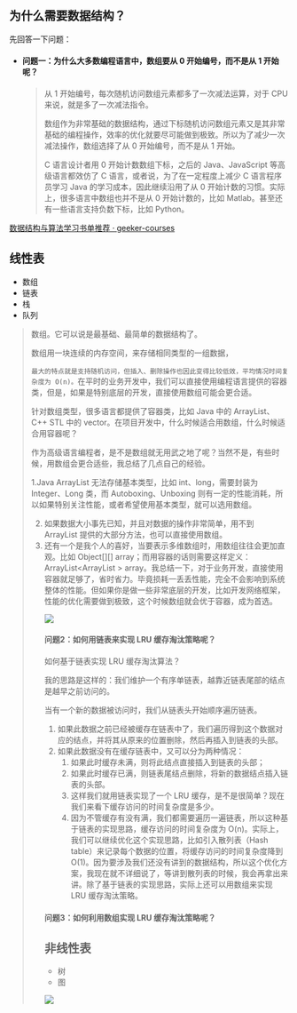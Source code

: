 ## 为什么需要数据结构？

先回答一下问题：

- #### 问题一：为什么大多数编程语言中，数组要从 0 开始编号，而不是从 1 开始呢？

  > 从 1 开始编号，每次随机访问数组元素都多了一次减法运算，对于 CPU 来说，就是多了一次减法指令。
  >
  > 
  >
  > 数组作为非常基础的数据结构，通过下标随机访问数组元素又是其非常基础的编程操作，效率的优化就要尽可能做到极致。所以为了减少一次减法操作，数组选择了从 0 开始编号，而不是从 1 开始。
  >
  > 
  >
  > C 语言设计者用 0 开始计数数组下标，之后的 Java、JavaScript 等高级语言都效仿了 C 语言，或者说，为了在一定程度上减少 C 语言程序员学习 Java 的学习成本，因此继续沿用了从 0 开始计数的习惯。实际上，很多语言中数组也并不是从 0 开始计数的，比如 Matlab。甚至还有一些语言支持负数下标，比如 Python。



[数据结构与算法学习书单推荐 · geeker\-courses](https://mendylee.gitbooks.io/geeker-study-courses/content/zhuan-ye-ji-chu-pian/li-lun-xue-ke/shu-ju-jie-gou-yu-suan-fa/shu-ju-jie-gou-yu-suan-fa-xue-xi-shu-dan-tui-jian.html)





## 线性表

- 数组
- 链表
- 栈
- 队列



> 数组。它可以说是最基础、最简单的数据结构了。
>
> 数组用一块连续的内存空间，来存储相同类型的一组数据，
>
> `最大的特点就是支持随机访问，但插入、删除操作也因此变得比较低效，平均情况时间复杂度为 O(n)。`在平时的业务开发中，我们可以直接使用编程语言提供的容器类，但是，如果是特别底层的开发，直接使用数组可能会更合适。
>
> 
>
> 针对数组类型，很多语言都提供了容器类，比如 Java 中的 ArrayList、C++ STL 中的 vector。在项目开发中，什么时候适合用数组，什么时候适合用容器呢？
>
> 作为高级语言编程者，是不是数组就无用武之地了呢？当然不是，有些时候，用数组会更合适些，我总结了几点自己的经验。
>
> 1.Java ArrayList 无法存储基本类型，比如 int、long，需要封装为 Integer、Long 类，而 Autoboxing、Unboxing 则有一定的性能消耗，所以如果特别关注性能，或者希望使用基本类型，就可以选用数组。
>
> 2. 如果数据大小事先已知，并且对数据的操作非常简单，用不到 ArrayList 提供的大部分方法，也可以直接使用数组。
> 3.  还有一个是我个人的喜好，当要表示多维数组时，用数组往往会更加直观。比如 Object[][] array；而用容器的话则需要这样定义：ArrayList<ArrayList<object> > array。我总结一下，对于业务开发，直接使用容器就足够了，省时省力。毕竟损耗一丢丢性能，完全不会影响到系统整体的性能。但如果你是做一些非常底层的开发，比如开发网络框架，性能的优化需要做到极致，这个时候数组就会优于容器，成为首选。

![](https://pic.imgdb.cn/item/624470e527f86abb2acf2816.jpg)



#### 问题2：如何用链表来实现 LRU 缓存淘汰策略呢？

如何基于链表实现 LRU 缓存淘汰算法？

我的思路是这样的：我们维护一个有序单链表，越靠近链表尾部的结点是越早之前访问的。

当有一个新的数据被访问时，我们从链表头开始顺序遍历链表。

1. 如果此数据之前已经被缓存在链表中了，我们遍历得到这个数据对应的结点，并将其从原来的位置删除，然后再插入到链表的头部。
2. 如果此数据没有在缓存链表中，又可以分为两种情况：
   1. 如果此时缓存未满，则将此结点直接插入到链表的头部；
   2. 如果此时缓存已满，则链表尾结点删除，将新的数据结点插入链表的头部。
   3. 这样我们就用链表实现了一个 LRU 缓存，是不是很简单？现在我们来看下缓存访问的时间复杂度是多少。
   4. 因为不管缓存有没有满，我们都需要遍历一遍链表，所以这种基于链表的实现思路，缓存访问的时间复杂度为 O(n)。实际上，我们可以继续优化这个实现思路，比如引入散列表（Hash table）来记录每个数据的位置，将缓存访问的时间复杂度降到 O(1)。因为要涉及我们还没有讲到的数据结构，所以这个优化方案，我现在就不详细说了，等讲到散列表的时候，我会再拿出来讲。除了基于链表的实现思路，实际上还可以用数组来实现 LRU 缓存淘汰策略。

#### 问题3：如何利用数组实现 LRU 缓存淘汰策略呢？







## 非线性表

- 树
- 图



![](https://pic.imgdb.cn/item/6244712027f86abb2acfc6df.jpg)